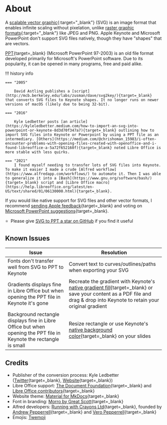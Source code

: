 # About

A [scalable vector graphic](https://en.wikipedia.org/wiki/Scalable_Vector_Graphics){:target="_blank"} (SVG) is an image format that enables infinite scaling without pixelation, unlike [raster graphic formats](https://en.wikipedia.org/wiki/Raster_graphics){:target="_blank"} like JPEG and PNG. Apple Keynote and Microsoft PowerPoint don't support SVG files natively, though they have "shapes" that are vectors.

[PPT](https://www.lifewire.com/ppt-file-2622187){target=_blank} (Microsoft PowerPoint 97-2003) is an old file format developed primarily for Microsoft's PowerPoint software. Due to its popularity, it can be opened in many programs, free and paid alike.

!!! history info

    === "2005"

        David Astling publishes a [script](http://mcb.berkeley.edu/labs/zusman/dave/svg2key/){target=_blank} that converts SVG files to Keynote shapes. It no longer runs on newer versions of macOS (likely due to being 32-bit).

    === "2016"

        Kyle Ledbetter posts [an article](https://kyleledbetter.medium.com/how-to-import-an-svg-into-powerpoint-or-keynote-8d3d70f347a7){target=_blank} outlining how to import SVG files into Keynote or Powerpoint by using a PPT file as an intermediary. [Others](https://medium.com/@chrishoman_15983/i-often-encounter-problems-with-opening-files-created-with-openoffice-and-i-found-libreoffice-a-5a72f652160f){target=_blank} noted Libre Office is more stable with less quirks.

    === "2021"
        I found myself needing to transfer lots of SVG files into Keynote. To make it easier I made a crude [Alfred workflow](https://www.alfredapp.com/workflows/) to automate it. Then I was able to generalize it into a [Bash](https://www.gnu.org/software/bash/){target=_blank} script and [Libre Office macro](https://help.libreoffice.org/latest/en-US/text/shared/01/06130000.html){target=_blank}.

If you would like native support for SVG files and other vector formats, I recommend [sending Apple feedback](https://www.apple.com/feedback/keynote.html){target=_blank} and voting on [Microsoft PowerPoint suggestions](https://powerpoint.uservoice.com/){target=_blank}.

:star: &nbsp;Please give [SVG to PPT a star on GitHub](https://github.com/blakegearin/svg-to-ppt/stargazers) if you find it useful

## Known Issues

| Issue | Resolution |
|--|--|
| Fonts don't transfer well from SVG to PPT to Keynote | Convert text to curves/outlines/paths when exporting your SVG |
| Gradients displays fine in Libre Office but when opening the PPT file in Keynote it's gone | Recreate the gradient with Keynote's [native gradient fill](https://support.apple.com/en-us/HT210063){target=_blank} or save your content as a PDF file and drag & drop into Keynote to retain your original gradient |
| Background rectangle displays fine in Libre Office but when opening the PPT file in Keynote the rectangle is small | Resize rectangle or use Keynote's [native background color](https://support.apple.com/en-us/HT211077){target=_blank} on your slides |  |  |

## Credits

- Publisher of the conversion process: Kyle Ledbetter ([Twitter](https://twitter.com/kyleledbetter){target=_blank}, [Website](https://kyleledbetter.com/){target=_blank})
- Libre Office support: [The Document Foundation](https://www.documentfoundation.org/){target=_blank} and [Libre Office contributors](https://www.libreoffice.org/community/community-map/){target=_blank}
- Website theme: [Material for MkDocs](https://squidfunk.github.io/mkdocs-material/){target=_blank}
- Font in branding: [Morro by Great Scott](https://www.greatscott.se/fonts/morro){target=_blank}
- Alfred developers: [Running with Crayons Ltd](http://runningwithcrayons.net/){target=_blank}, founded by [Andrew Pepperrell](https://twitter.com/preppeller){target=_blank} and [Vero Pepperrell](https://twitter.com/vero){target=_blank}
- Emojis: [Twemoji](https://twemoji.twitter.com/)
